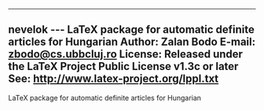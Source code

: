 ----------------------------------------------------------------
nevelok --- LaTeX package for automatic definite articles for Hungarian
Author:  Zalan Bodo
E-mail:  zbodo@cs.ubbcluj.ro
License: Released under the LaTeX Project Public License v1.3c or later
See:     http://www.latex-project.org/lppl.txt
----------------------------------------------------------------

LaTeX package for automatic definite articles for Hungarian
